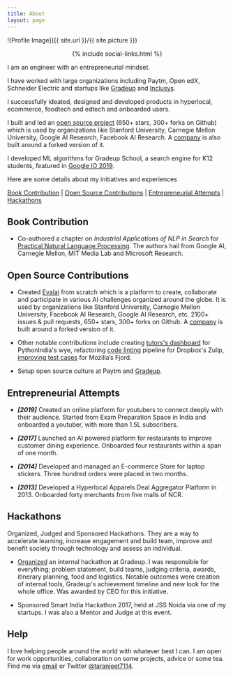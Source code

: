 ```yaml
---
title: About
layout: page
---
```

![Profile Image]({{ site.url }}/{{ site.picture }})

<center>
{% include social-links.html %}
</center>

I am an engineer with an entrepreneurial mindset.

I have worked with large organizations including Paytm, Open edX, Schneider Electric and startups like [Gradeup](https://gradeup.co) and [Inclusys](https://inclusys.com).

I successfully ideated, designed and developed products in hyperlocal, ecommerce, foodtech and edtech and onboarded users.

I built and led an [open source project](https://github.com/cloud-cv/evalai) (650+ stars, 300+ forks on Github) which is used by organizations like Stanford University, Carnegie Mellon University, Google AI Research, Facebook AI Research. A [company](https://caliper.ai/) is also built around a forked version of it.

I developed ML algorithms for Gradeup School, a search engine for K12 students, featured in [Google IO 2019](https://www.asianage.com/technology/in-other-news/090519/google-io-2019-featured-two-indian-companies-for-excellent-use-of-machine-learning.html).

Here are some details about my initiatives and experiences

[Book Contribution](#book-contribution) \| [Open Source Contributions](#open-source-contributions) \| [Entrepreneurial Attempts](#entrepreneurial-attempts) \| [Hackathons](#hackathons)

## Book Contribution

* Co-authored a chapter on _Industrial Applications of NLP in Search_ for [Practical Natural Language Processing](http://www.pragmaticnlp.com/).  The authors hail from Google AI, Carnegie Mellon, MIT Media Lab and Microsoft Research.

## Open Source Contributions

* Created [Evalai](https://evalai.cloudcv.org) from scratch which is a platform to create, collaborate and participate in various AI challenges organized around the globe. It is used by organizations like Stanford University, Carnegie Mellon University, Facebook AI Research, Google AI Research, etc. 2100+ issues & pull requests, 650+ stars, 300+ forks on Github. A [company](https://caliper.ai/) is built around a forked version of it.

* Other notable contributions include creating [tutors's dashboard](https://github.com/pythonindia/wye/commits?author=taranjeet) for PythonIndia's wye, refactoring [code linting](https://github.com/zulip/zulip/commits?author=taranjeet) pipeline for Dropbox's Zulip, [improving test cases](https://github.com/mozilla/fjord/commits?author=taranjeet) for Mozilla’s Fjord.

* Setup open source culture at Paytm and [Gradeup](https://github.com/gradeup/gradeup.github.io/commits?author=taranjeet).

## Entrepreneurial Attempts

* ___[2019]___ Created an online platform for youtubers to connect deeply with their audience. Started from Exam Preparation Space in India and onboarded a youtuber, with more than 1.5L subscribers.

* ___[2017]___ Launched an AI powered platform for restaurants to improve customer dining experience. Onboarded four restaurants within a span of one month.

* ___[2014]___ Developed and managed an E-commerce Store for laptop stickers. Three hundred orders were placed in two months.

* ___[2013]___ Developed a Hyperlocal Apparels Deal Aggregator Platform in 2013. Onboarded forty merchants from five malls of NCR.

## Hackathons

Organized, Judged and Sponsored Hackathons. They are a way to accelerate learning, increase engagement and build team, improve and benefit society through technology and assess an individual.

* [Organized](https://medium.com/@taranjeet/experience-organizing-an-internal-hackathon-4f4a1d78e0f3) an internal hackathon at Gradeup. I was responsible for everything; problem statement, build teams, judging criteria, awards, itinerary planning, food and logistics. Notable outcomes were creation of internal tools, Gradeup's achievement timeline and new look for the whole office. Was awarded by CEO for this initiative.

* Sponsored Smart India Hackathon 2017, held at JSS Noida via one of my startups. I was also a Mentor and Judge at this event.

## Help

I love helping people around the world with whatever best I can. I am open for work opportunities, collaboration on some projects, advice or some tea. Find me via [email](mailto:{{site.email}}) or Twitter [@taranjeet7114](https://twitter.com/{{site.twitter}}).
